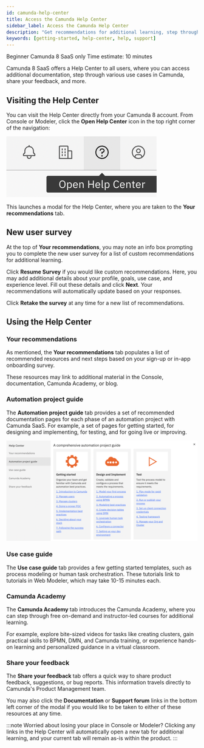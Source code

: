 ```yaml
---
id: camunda-help-center
title: Access the Camunda Help Center
sidebar_label: Access the Camunda Help Center
description: "Get recommendations for additional learning, step through the automation project guide, have a closer look at various use cases, access Camunda Academy, share feedback, and more."
keywords: [getting-started, help-center, help, support]
---
```


<span class="badge badge--beginner">Beginner</span>
<span class="badge badge--cloud">Camunda 8 SaaS only</span>
<span class="badge badge--medium">Time estimate: 10 minutes</span>

Camunda 8 SaaS offers a Help Center to all users, where you can access additional documentation, step through various use cases in Camunda, share your feedback, and more.

## Visiting the Help Center

You can visit the Help Center directly from your Camunda 8 account. From Console or Modeler, click the **Open Help Center** icon in the top right corner of the navigation:

![question mark icon to open the help center](./img/open-help-center.png)

This launches a modal for the Help Center, where you are taken to the **Your recommendations** tab.

## New user survey

At the top of **Your recommendations**, you may note an info box prompting you to complete the new user survey for a list of custom recommendations for additional learning.

Click **Resume Survey** if you would like custom recommendations. Here, you may add additional details about your profile, goals, use case, and experience level. Fill out these details and click **Next**. Your recommendations will automatically update based on your responses.

Click **Retake the survey** at any time for a new list of recommendations.

## Using the Help Center

### Your recommendations

As mentioned, the **Your recommendations** tab populates a list of recommended resources and next steps based on your sign-up or in-app onboarding survey.

These resources may link to additional material in the Console, documentation, Camunda Academy, or blog.

### Automation project guide

The **Automation project guide** tab provides a set of recommended documentation pages for each phase of an automation project with Camunda SaaS. For example, a set of pages for getting started, for designing and implementing, for testing, and for going live or improving.

![automation project guide](./img/automation-project-guide.png)

### Use case guide

The **Use case guide** tab provides a few getting started templates, such as process modeling or human task orchestration. These tutorials link to tutorials in Web Modeler, which may take 10-15 minutes each.

### Camunda Academy

The **Camunda Academy** tab introduces the Camunda Academy, where you can step through free on-demand and instructor-led courses for additional learning.

For example, explore bite-sized videos for tasks like creating clusters, gain practical skills to BPMN, DMN, and Camunda training, or experience hands-on learning and personalized guidance in a virtual classroom.

### Share your feedback

The **Share your feedback** tab offers a quick way to share product feedback, suggestions, or bug reports. This information travels directly to Camunda's Product Management team.

You may also click the **Documentation** or **Support forum** links in the bottom left corner of the modal if you would like to be taken to either of these resources at any time.

:::note
Worried about losing your place in Console or Modeler? Clicking any links in the Help Center will automatically open a new tab for additional learning, and your current tab will remain as-is within the product.
:::
